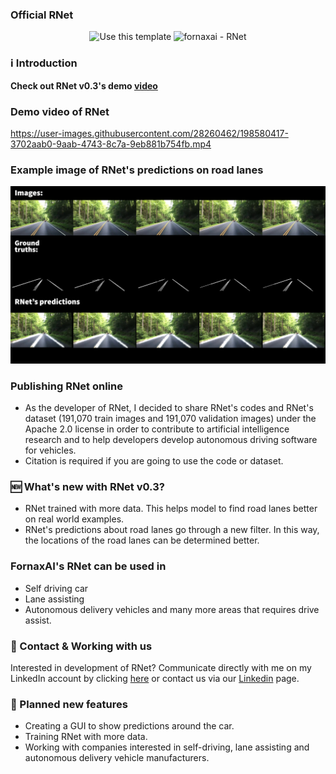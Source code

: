 ### Official RNet

<div align="center">

![Use this template](https://img.shields.io/badge/NEW-RNet%20v0.3%20is%20available-brightgreen)
![fornaxai - RNet](https://img.shields.io/static/v1?label=mustafaugurbaskin&message=RNet&color=blue&logo=github)

</div>

### ℹ️ Introduction

**Check out RNet v0.3's demo [video](https://youtu.be/ti--l-MyG3U)**

### Demo video of RNet
https://user-images.githubusercontent.com/28260462/198580417-3702aab0-9aab-4743-8c7a-9eb881b754fb.mp4

### Example image of RNet's predictions on road lanes
![Image of RNet's predictions](https://github.com/FornaxAI/RNet/blob/main/imgs/RNet%20Predictions.jpg)

### Publishing RNet online
- As the developer of RNet, I decided to share RNet's codes and RNet's dataset (191,070 train images and 191,070 validation images) under the Apache 2.0 license in order to contribute to artificial intelligence research and to help developers develop autonomous driving software for vehicles.
- Citation is required if you are going to use the code or dataset.

### 🆕 What's new with RNet v0.3?
- RNet trained with more data. This helps model to find road lanes better on real world examples.
- RNet's predictions about road lanes go through a new filter. In this way, the locations of the road lanes can be determined better.

### FornaxAI's RNet can be used in

- Self driving car
- Lane assisting
- Autonomous delivery vehicles and many more areas that requires drive assist.

### 📧 Contact & Working with us

Interested in development of RNet? Communicate directly with me on my LinkedIn account by clicking [here](https://www.linkedin.com/in/mustafaugurbaskin/) or contact us via our [Linkedin](https://www.linkedin.com/company/fornaxai) page.

### 🎯 Planned new features

- Creating a GUI to show predictions around the car.
- Training RNet with more data.
- Working with companies interested in self-driving, lane assisting and autonomous delivery vehicle manufacturers.
